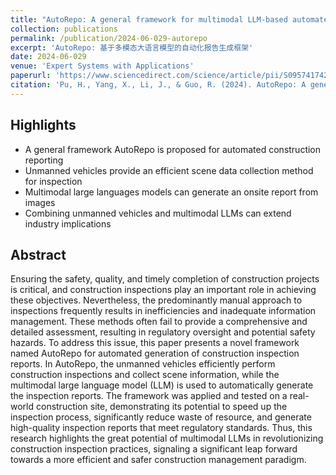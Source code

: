 ```yaml
---
title: "AutoRepo: A general framework for multimodal LLM-based automated construction reporting"
collection: publications
permalink: /publication/2024-06-029-autorepo
excerpt: 'AutoRepo: 基于多模态大语言模型的自动化报告生成框架'
date: 2024-06-029
venue: 'Expert Systems with Applications'
paperurl: 'https://www.sciencedirect.com/science/article/pii/S0957417424014684'
citation: 'Pu, H., Yang, X., Li, J., & Guo, R. (2024). AutoRepo: A general framework for multimodal LLM-based automated construction reporting. Expert Systems with Applications, 124601. https://doi.org/10.1016/j.eswa.2024.124601'
---
```



Highlights
-----
- A general framework AutoRepo is proposed for automated construction reporting
- Unmanned vehicles provide an efficient scene data collection method for inspection
- Multimodal large languages models can generate an onsite report from images
- Combining unmanned vehicles and multimodal LLMs can extend industry implications


Abstract
-----
Ensuring the safety, quality, and timely completion of construction projects is critical, and construction inspections play an important role in achieving these objectives. Nevertheless, the predominantly manual approach to inspections frequently results in inefficiencies and inadequate information management. These methods often fail to provide a comprehensive and detailed assessment, resulting in regulatory oversight and potential safety hazards. To address this issue, this paper presents a novel framework named AutoRepo for automated generation of construction inspection reports. In AutoRepo, the unmanned vehicles efficiently perform construction inspections and collect scene information, while the multimodal large language model (LLM) is used to automatically generate the inspection reports. The framework was applied and tested on a real-world construction site, demonstrating its potential to speed up the inspection process, significantly reduce waste of resource, and generate high-quality inspection reports that meet regulatory standards. Thus, this research highlights the great potential of multimodal LLMs in revolutionizing construction inspection practices, signaling a significant leap forward towards a more efficient and safer construction management paradigm.


<!-- 
[Download paper here](http://academicpages.github.io/files/paper3.pdf)

Recommended citation: Your Name, You. (2015). "Paper Title Number 3." <i>Journal 1</i>. 1(3). -->